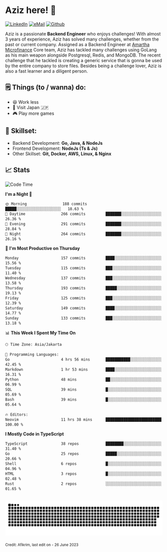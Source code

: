 # Aziz here! 👋

[![LinkedIn](https://img.shields.io/static/v1?message=afikrim&logo=linkedin&label=&color=0077B5&logoColor=white&labelColor=&style=for-the-badge)](https://www.linkedin.com/in/afikrim)
[![eMail](https://img.shields.io/static/v1?message=afikrim10@gmail.com&logo=gmail&label=&color=D14836&logoColor=white&labelColor=&style=for-the-badge)](mailto:afikrim10@gmail.com)
[![Github](https://komarev.com/ghpvc/?username=afikrim&label=Visitors&style=for-the-badge)](https://www.github.com/afikrim)

<!--Introduction-->
Aziz is a passionate **Backend Engineer** who enjoys challenges! With almost 3 years of experience, Aziz has solved many challenges, whether from the past or current company. Assigned as a Backend Engineer at [Amartha Microfinance](https://amartha.com) Core team, Aziz has tackled many challenges using GoLang as his main weapon alongside Postgresql, Redis, and MongoDB. The recent challenge that he tackled is creating a generic service that is gonna be used by the entire company to store files. Besides being a challenge lover, Aziz is also a fast learner and a diligent person.

<!--Things TODO-->
## 🗒️ Things (to / wanna) do:

- 😆 Work less
- 🚀 Visit Japan 🇯🇵
- 🎮 Play more games

<!--Skillset-->
## 🏅 Skillset:

- Backend Development: **Go, Java, & NodeJs**
- Frontend Development: **NodeJs (Ts & Js)**
- Other Skillset: **Git, Docker, AWS, Linux, & Nginx**

## 📈 Stats  

<!--START_SECTION:waka-->
![Code Time](http://img.shields.io/badge/Code%20Time-1%2C521%20hrs%2040%20mins-blue)

**I'm a Night 🦉** 

```text
🌞 Morning                188 commits         █████░░░░░░░░░░░░░░░░░░░░   18.63 % 
🌆 Daytime                266 commits         ███████░░░░░░░░░░░░░░░░░░   26.36 % 
🌃 Evening                291 commits         ███████░░░░░░░░░░░░░░░░░░   28.84 % 
🌙 Night                  264 commits         ███████░░░░░░░░░░░░░░░░░░   26.16 % 
```
📅 **I'm Most Productive on Thursday** 

```text
Monday                   157 commits         ████░░░░░░░░░░░░░░░░░░░░░   15.56 % 
Tuesday                  115 commits         ███░░░░░░░░░░░░░░░░░░░░░░   11.40 % 
Wednesday                137 commits         ███░░░░░░░░░░░░░░░░░░░░░░   13.58 % 
Thursday                 193 commits         █████░░░░░░░░░░░░░░░░░░░░   19.13 % 
Friday                   125 commits         ███░░░░░░░░░░░░░░░░░░░░░░   12.39 % 
Saturday                 149 commits         ████░░░░░░░░░░░░░░░░░░░░░   14.77 % 
Sunday                   133 commits         ███░░░░░░░░░░░░░░░░░░░░░░   13.18 % 
```


📊 **This Week I Spent My Time On** 

```text
🕑︎ Time Zone: Asia/Jakarta

💬 Programming Languages: 
Go                       4 hrs 56 mins       ███████████░░░░░░░░░░░░░░   42.45 % 
Markdown                 1 hr 53 mins        ████░░░░░░░░░░░░░░░░░░░░░   16.31 % 
Python                   48 mins             ██░░░░░░░░░░░░░░░░░░░░░░░   06.99 % 
SQL                      39 mins             █░░░░░░░░░░░░░░░░░░░░░░░░   05.69 % 
Bash                     39 mins             █░░░░░░░░░░░░░░░░░░░░░░░░   05.64 % 

🔥 Editors: 
Neovim                   11 hrs 38 mins      █████████████████████████   100.00 % 
```

**I Mostly Code in TypeScript** 

```text
TypeScript               38 repos            ████████░░░░░░░░░░░░░░░░░   31.40 % 
Go                       25 repos            █████░░░░░░░░░░░░░░░░░░░░   20.66 % 
Shell                    6 repos             █░░░░░░░░░░░░░░░░░░░░░░░░   04.96 % 
HTML                     3 repos             █░░░░░░░░░░░░░░░░░░░░░░░░   02.48 % 
Rust                     2 repos             ░░░░░░░░░░░░░░░░░░░░░░░░░   01.65 % 
```




<!--END_SECTION:waka-->


<br clear="both">

<div align="center">
  <img src="https://raw.githubusercontent.com/afikrim/afikrim/output/snake.svg" alt="Snake animation" />
</div>


<sub>Credit: Afikrim, last edit on - 26 June 2023</sub>
